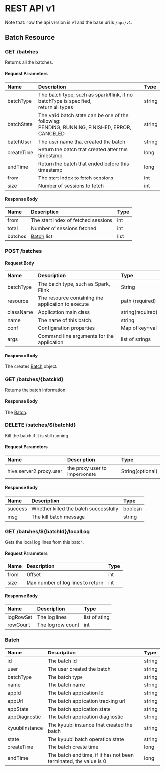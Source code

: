 <!--
 - Licensed to the Apache Software Foundation (ASF) under one or more
 - contributor license agreements.  See the NOTICE file distributed with
 - this work for additional information regarding copyright ownership.
 - The ASF licenses this file to You under the Apache License, Version 2.0
 - (the "License"); you may not use this file except in compliance with
 - the License.  You may obtain a copy of the License at
 -
 -   http://www.apache.org/licenses/LICENSE-2.0
 -
 - Unless required by applicable law or agreed to in writing, software
 - distributed under the License is distributed on an "AS IS" BASIS,
 - WITHOUT WARRANTIES OR CONDITIONS OF ANY KIND, either express or implied.
 - See the License for the specific language governing permissions and
 - limitations under the License.
 -->

# REST API v1

Note that: now the api version is v1 and the base uri is `/api/v1`.

## Batch Resource

### GET /batches

Returns all the batches.

#### Request Parameters

| Name       | Description                                                                                             | Type   |
| :--------- |:--------------------------------------------------------------------------------------------------------| :----- |
| batchType  | The batch type, such as spark/flink, if no batchType is specified,<br/> return all types                | string |
| batchState | The valid batch state can be one of the following:<br/> PENDING, RUNNING, FINISHED, ERROR, CANCELED     | string |
| batchUser  | The user name that created the batch                                                                    | string |
| createTime | Return the batch that created after this timestamp                                                      | long   |
| endTime    | Return the batch that ended before this timestamp                                                       | long   |
| from       | The start index to fetch sessions                                                                       | int    |
| size       | Number of sessions to fetch                                                                             | int    |

#### Response Body

| Name    | Description                         | Type |
| :------ | :---------------------------------- | :--- |
| from    | The start index of fetched sessions | int  |
| total   | Number of sessions fetched          | int  |
| batches | [Batch](#batch) list                | list |

### POST /batches

#### Request Body

| Name      | Description                                        | Type             |
| :-------- |:---------------------------------------------------| :--------------- |
| batchType | The batch type, such as Spark, Flink               | String           |
| resource  | The resource containing the application to execute | path (required)  |
| className | Application main class                             | string(required) |
| name      | The name of this batch.                            | string           |
| conf      | Configuration properties                           | Map of key=val   |
| args      | Command line arguments for the application         | list of strings  |


#### Response Body

The created [Batch](#batch) object.

### GET /batches/{batchId}

Returns the batch information.

#### Response Body

The [Batch](#batch).

### DELETE /batches/${batchId}

Kill the batch if it is still running.

#### Request Parameters

| Name                    | Description                   | Type             |
| :---------------------- | :---------------------------- | :--------------- |
| hive.server2.proxy.user | the proxy user to impersonate | String(optional) |

#### Response Body

| Name    | Description                           | Type    |
| :------ |:--------------------------------------| :------ |
| success | Whether killed the batch successfully | boolean |
| msg     | The kill batch message                | string  |

### GET /batches/${batchId}/localLog

Gets the local log lines from this batch.

#### Request Parameters

| Name | Description                       | Type |
| :--- | :-------------------------------- | :--- |
| from | Offset                            | int  |
| size | Max number of log lines to return | int  |

#### Response Body

| Name      | Description       | Type          |
| :-------- | :---------------- |:--------------|
| logRowSet | The log lines     | list of sting |
| rowCount  | The log row count | int           |

### Batch

| Name           | Description                                                       | Type   |
| :------------- |:------------------------------------------------------------------| :----- |
| id             | The batch id                                                      | string |
| user           | The user created the batch                                        | string |
| batchType      | The batch type                                                    | string |
| name           | The batch name                                                    | string |
| appId          | The batch application Id                                          | string |
| appUrl         | The batch application tracking url                                | string |
| appState       | The batch application state                                       | string |
| appDiagnostic  | The batch application diagnostic                                  | string |
| kyuubiInstance | The kyuubi instance that created the batch                        | string |
| state          | The kyuubi batch operation state                                  | string |
| createTime     | The batch create time                                             | long   |
| endTime        | The batch end time, if it has not been terminated, the value is 0 | long   |
